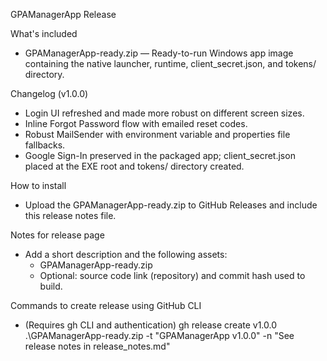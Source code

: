 GPAManagerApp Release

What's included
- GPAManagerApp-ready.zip — Ready-to-run Windows app image containing the native launcher, runtime, client_secret.json, and tokens/ directory.

Changelog (v1.0.0)
- Login UI refreshed and made more robust on different screen sizes.
- Inline Forgot Password flow with emailed reset codes.
- Robust MailSender with environment variable and properties file fallbacks.
- Google Sign-In preserved in the packaged app; client_secret.json placed at the EXE root and tokens/ directory created.

How to install
- Upload the GPAManagerApp-ready.zip to GitHub Releases and include this release notes file.

Notes for release page
- Add a short description and the following assets:
  - GPAManagerApp-ready.zip
  - Optional: source code link (repository) and commit hash used to build.

Commands to create release using GitHub CLI
- (Requires gh CLI and authentication)
  gh release create v1.0.0 .\GPAManagerApp-ready.zip -t "GPAManagerApp v1.0.0" -n "See release notes in release_notes.md"
